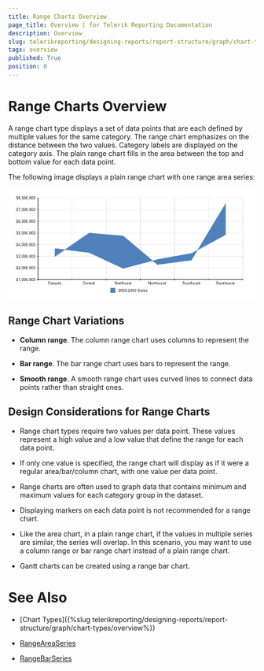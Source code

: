 ```yaml
---
title: Range Charts Overview
page_title: Overview | for Telerik Reporting Documentation
description: Overview
slug: telerikreporting/designing-reports/report-structure/graph/chart-types/range-charts/overview
tags: overview
published: True
position: 0
---
```


# Range Charts Overview



A range chart type displays a set of data points that are each defined by multiple values for the same category.        The range chart emphasizes on the distance between the two values. Category labels are displayed on the category axis.        The plain range chart fills in the area between the top and bottom value for each data point.

The following image displays a plain range chart with one range area series:  

  ![Range Area Chart](images/Graph/RangeAreaChart.png)

## Range Chart Variations

* __Column range__. The column range chart uses columns to represent the range.

* __Bar range__. The bar range chart uses bars to represent the range. 

* __Smooth range__. A smooth range chart uses curved lines to connect data points rather than straight ones.

## Design Considerations for Range Charts

* Range chart types require two values per data point. These values represent a high value and a low value that define                the range for each data point. 

* If only one value is specified, the range chart will display as if it were a regular area/bar/column chart, with                one value per data point.

* Range charts are often used to graph data that contains minimum and maximum values for each category group in                the dataset.

* Displaying markers on each data point is not recommended for a range chart.

* Like the area chart, in a plain range chart, if the values in multiple series are similar, the series will overlap.                In this scenario, you may want to use a column range or bar range chart instead of a plain range chart.

* Gantt charts can be created using a range bar chart.

# See Also

 

* [Chart Types]({%slug telerikreporting/designing-reports/report-structure/graph/chart-types/overview%}) 

* [RangeAreaSeries](/reporting/api/Telerik.Reporting.RangeAreaSeries)  

* [RangeBarSeries](/reporting/api/Telerik.Reporting.RangeBarSeries)

